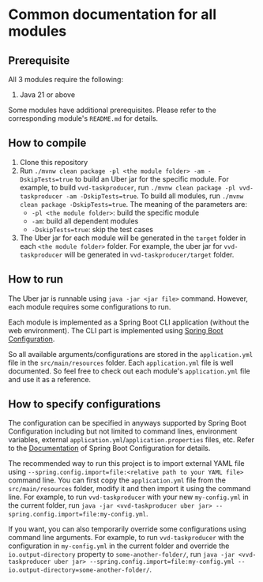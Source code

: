 # Common documentation for all modules

## Prerequisite

All 3 modules require the following:

1. Java 21 or above

Some modules have additional prerequisites. Please refer to the corresponding module's `README.md` for details.

## How to compile

1. Clone this repository
2. Run `./mvnw clean package -pl <the module folder> -am -DskipTests=true` to build an Uber jar for the specific module. For example, to build `vvd-taskproducer`, run `./mvnw clean package -pl vvd-taskproducer -am -DskipTests=true`. To build all modules, run `./mvnw clean package -DskipTests=true`. The meaning of the parameters are:
    - `-pl <the module folder>`: build the specific module
    - `-am`: build all dependent modules
    - `-DskipTests=true`: skip the test cases
3. The Uber jar for each module will be generated in the `target` folder in each `<the module folder>` folder. For example, the uber jar for `vvd-taskproducer` will be generated in `vvd-taskproducer/target` folder.

## How to run

The Uber jar is runnable using `java -jar <jar file>` command. However, each module requires some configurations to run.

Each module is implemented as a Spring Boot CLI application (without the web environment). The CLI part is implemented using [Spring Boot Configuration](https://docs.spring.io/spring-boot/docs/current/reference/html/features.html#features.external-config).

So all available arguments/configurations are stored in the `application.yml` file in the `src/main/resources` folder. Each `application.yml` file is well documented. So feel free to check out each module's `application.yml` file and use it as a reference.

## How to specify configurations

The configuration can be specified in anyways supported by Spring Boot Configuration including but not limited to command lines, environment variables, external `application.yml`/`application.properties` files, etc. Refer to the [Documentation](https://docs.spring.io/spring-boot/docs/current/reference/html/features.html#features.external-config) of Spring Boot Configuration for details.

The recommended way to run this project is to import external YAML file using `--spring.config.import=file:<relative path to your YAML file>` command line. You can first copy the `application.yml` file from the `src/main/resources` folder, modify it and then import it using the command line. For example, to run `vvd-taskproducer` with your new `my-config.yml` in the current folder, run `java -jar <vvd-taskproducer uber jar> --spring.config.import=file:my-config.yml`.

If you want, you can also temporarily override some configurations using command line arguments. For example, to run `vvd-taskproducer` with the configuration in `my-config.yml` in the current folder and override the `io.output-directory` property to `some-another-folder/`, run `java -jar <vvd-taskproducer uber jar> --spring.config.import=file:my-config.yml --io.output-directory=some-another-folder/`.

